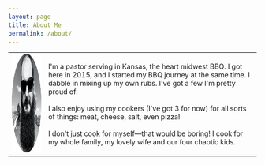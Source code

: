 ```yaml
---
layout: page
title: About Me
permalink: /about/
---
```


|  |  |
| :----: | ---- |
| <img src="/assets/the-bbq-rev-round.png" alt="The BBQ Rev" width="200" height="200" /> | I'm a pastor serving in Kansas, the heart midwest BBQ. I got here in 2015, and I started my BBQ journey at the same time. I dabble in mixing up my own rubs. I've got a few I'm pretty proud of.<br /><br />I also enjoy using my cookers (I've got 3 for now) for all sorts of things: meat, cheese, salt, even pizza!<br /><br />I don't just cook for myself—that would be boring! I cook for my whole family, my lovely wife and our four chaotic kids. |